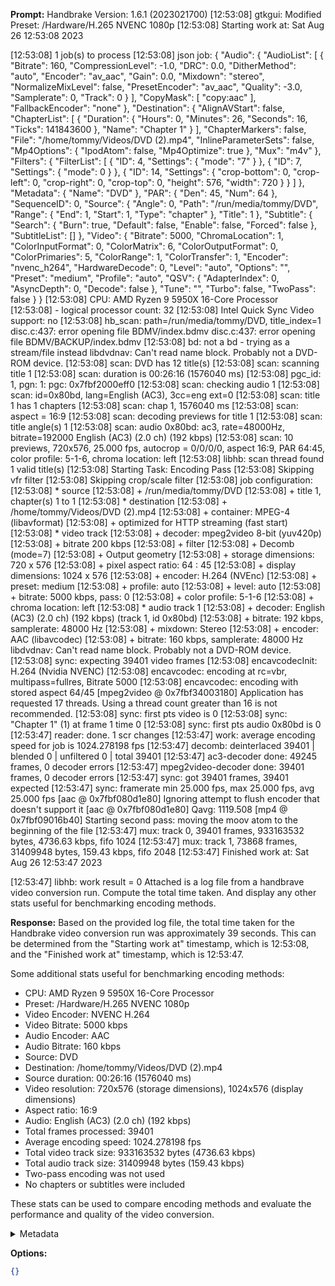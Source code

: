 **Prompt:**
Handbrake Version: 1.6.1 (2023021700)
[12:53:08] gtkgui: Modified Preset: /Hardware/H.265 NVENC 1080p
[12:53:08] Starting work at: Sat Aug 26 12:53:08 2023

[12:53:08] 1 job(s) to process
[12:53:08] json job:
{
    "Audio": {
        "AudioList": [
            {
                "Bitrate": 160,
                "CompressionLevel": -1.0,
                "DRC": 0.0,
                "DitherMethod": "auto",
                "Encoder": "av_aac",
                "Gain": 0.0,
                "Mixdown": "stereo",
                "NormalizeMixLevel": false,
                "PresetEncoder": "av_aac",
                "Quality": -3.0,
                "Samplerate": 0,
                "Track": 0
            }
        ],
        "CopyMask": [
            "copy:aac"
        ],
        "FallbackEncoder": "none"
    },
    "Destination": {
        "AlignAVStart": false,
        "ChapterList": [
            {
                "Duration": {
                    "Hours": 0,
                    "Minutes": 26,
                    "Seconds": 16,
                    "Ticks": 141843600
                },
                "Name": "Chapter 1"
            }
        ],
        "ChapterMarkers": false,
        "File": "/home/tommy/Videos/DVD (2).mp4",
        "InlineParameterSets": false,
        "Mp4Options": {
            "IpodAtom": false,
            "Mp4Optimize": true
        },
        "Mux": "m4v"
    },
    "Filters": {
        "FilterList": [
            {
                "ID": 4,
                "Settings": {
                    "mode": "7"
                }
            },
            {
                "ID": 7,
                "Settings": {
                    "mode": 0
                }
            },
            {
                "ID": 14,
                "Settings": {
                    "crop-bottom": 0,
                    "crop-left": 0,
                    "crop-right": 0,
                    "crop-top": 0,
                    "height": 576,
                    "width": 720
                }
            }
        ]
    },
    "Metadata": {
        "Name": "DVD"
    },
    "PAR": {
        "Den": 45,
        "Num": 64
    },
    "SequenceID": 0,
    "Source": {
        "Angle": 0,
        "Path": "/run/media/tommy/DVD",
        "Range": {
            "End": 1,
            "Start": 1,
            "Type": "chapter"
        },
        "Title": 1
    },
    "Subtitle": {
        "Search": {
            "Burn": true,
            "Default": false,
            "Enable": false,
            "Forced": false
        },
        "SubtitleList": []
    },
    "Video": {
        "Bitrate": 5000,
        "ChromaLocation": 1,
        "ColorInputFormat": 0,
        "ColorMatrix": 6,
        "ColorOutputFormat": 0,
        "ColorPrimaries": 5,
        "ColorRange": 1,
        "ColorTransfer": 1,
        "Encoder": "nvenc_h264",
        "HardwareDecode": 0,
        "Level": "auto",
        "Options": "",
        "Preset": "medium",
        "Profile": "auto",
        "QSV": {
            "AdapterIndex": 0,
            "AsyncDepth": 0,
            "Decode": false
        },
        "Tune": "",
        "Turbo": false,
        "TwoPass": false
    }
}
[12:53:08] CPU: AMD Ryzen 9 5950X 16-Core Processor            
[12:53:08]  - logical processor count: 32
[12:53:08] Intel Quick Sync Video support: no
[12:53:08] hb_scan: path=/run/media/tommy/DVD, title_index=1
disc.c:437: error opening file BDMV/index.bdmv
disc.c:437: error opening file BDMV/BACKUP/index.bdmv
[12:53:08] bd: not a bd - trying as a stream/file instead
libdvdnav: Can't read name block. Probably not a DVD-ROM device.
[12:53:08] scan: DVD has 12 title(s)
[12:53:08] scan: scanning title 1
[12:53:08] scan: duration is 00:26:16 (1576040 ms)
[12:53:08] pgc_id: 1, pgn: 1: pgc: 0x7fbf2000eff0
[12:53:08] scan: checking audio 1
[12:53:08] scan: id=0x80bd, lang=English (AC3), 3cc=eng ext=0
[12:53:08] scan: title 1 has 1 chapters
[12:53:08] scan: chap 1, 1576040 ms
[12:53:08] scan: aspect = 16:9
[12:53:08] scan: decoding previews for title 1
[12:53:08] scan: title angle(s) 1
[12:53:08] scan: audio 0x80bd: ac3, rate=48000Hz, bitrate=192000 English (AC3) (2.0 ch) (192 kbps)
[12:53:08] scan: 10 previews, 720x576, 25.000 fps, autocrop = 0/0/0/0, aspect 16:9, PAR 64:45, color profile: 5-1-6, chroma location: left
[12:53:08] libhb: scan thread found 1 valid title(s)
[12:53:08] Starting Task: Encoding Pass
[12:53:08] Skipping vfr filter
[12:53:08] Skipping crop/scale filter
[12:53:08] job configuration:
[12:53:08]  * source
[12:53:08]    + /run/media/tommy/DVD
[12:53:08]    + title 1, chapter(s) 1 to 1
[12:53:08]  * destination
[12:53:08]    + /home/tommy/Videos/DVD (2).mp4
[12:53:08]    + container: MPEG-4 (libavformat)
[12:53:08]      + optimized for HTTP streaming (fast start)
[12:53:08]  * video track
[12:53:08]    + decoder: mpeg2video 8-bit (yuv420p)
[12:53:08]      + bitrate 200 kbps
[12:53:08]    + filter
[12:53:08]      + Decomb (mode=7)
[12:53:08]    + Output geometry
[12:53:08]      + storage dimensions: 720 x 576
[12:53:08]      + pixel aspect ratio: 64 : 45
[12:53:08]      + display dimensions: 1024 x 576
[12:53:08]    + encoder: H.264 (NVEnc)
[12:53:08]      + preset:  medium
[12:53:08]      + profile: auto
[12:53:08]      + level:   auto
[12:53:08]      + bitrate: 5000 kbps, pass: 0
[12:53:08]      + color profile: 5-1-6
[12:53:08]      + chroma location: left
[12:53:08]  * audio track 1
[12:53:08]    + decoder: English (AC3) (2.0 ch) (192 kbps) (track 1, id 0x80bd)
[12:53:08]      + bitrate: 192 kbps, samplerate: 48000 Hz
[12:53:08]    + mixdown: Stereo
[12:53:08]    + encoder: AAC (libavcodec)
[12:53:08]      + bitrate: 160 kbps, samplerate: 48000 Hz
libdvdnav: Can't read name block. Probably not a DVD-ROM device.
[12:53:08] sync: expecting 39401 video frames
[12:53:08] encavcodecInit: H.264 (Nvidia NVENC)
[12:53:08] encavcodec: encoding at rc=vbr, multipass=fullres, Bitrate 5000
[12:53:08] encavcodec: encoding with stored aspect 64/45
[mpeg2video @ 0x7fbf34003180] Application has requested 17 threads. Using a thread count greater than 16 is not recommended.
[12:53:08] sync: first pts video is 0
[12:53:08] sync: "Chapter 1" (1) at frame 1 time 0
[12:53:08] sync: first pts audio 0x80bd is 0
[12:53:47] reader: done. 1 scr changes
[12:53:47] work: average encoding speed for job is 1024.278198 fps
[12:53:47] decomb: deinterlaced 39401 | blended 0 | unfiltered 0 | total 39401
[12:53:47] ac3-decoder done: 49245 frames, 0 decoder errors
[12:53:47] mpeg2video-decoder done: 39401 frames, 0 decoder errors
[12:53:47] sync: got 39401 frames, 39401 expected
[12:53:47] sync: framerate min 25.000 fps, max 25.000 fps, avg 25.000 fps
[aac @ 0x7fbf080d1e80] Ignoring attempt to flush encoder that doesn't support it
[aac @ 0x7fbf080d1e80] Qavg: 1119.508
[mp4 @ 0x7fbf09016b40] Starting second pass: moving the moov atom to the beginning of the file
[12:53:47] mux: track 0, 39401 frames, 933163532 bytes, 4736.63 kbps, fifo 1024
[12:53:47] mux: track 1, 73868 frames, 31409948 bytes, 159.43 kbps, fifo 2048
[12:53:47] Finished work at: Sat Aug 26 12:53:47 2023

[12:53:47] libhb: work result = 0
 Attached is a log file from a handbrave video conversion run. Compute the total time taken. And display any other stats useful for benchmarking encoding methods.

**Response:**
Based on the provided log file, the total time taken for the Handbrake video conversion run was approximately 39 seconds. This can be determined from the "Starting work at" timestamp, which is 12:53:08, and the "Finished work at" timestamp, which is 12:53:47.

Some additional stats useful for benchmarking encoding methods:

- CPU: AMD Ryzen 9 5950X 16-Core Processor
- Preset: /Hardware/H.265 NVENC 1080p
- Video Encoder: NVENC H.264
- Video Bitrate: 5000 kbps
- Audio Encoder: AAC
- Audio Bitrate: 160 kbps
- Source: DVD
- Destination: /home/tommy/Videos/DVD (2).mp4
- Source duration: 00:26:16 (1576040 ms)
- Video resolution: 720x576 (storage dimensions), 1024x576 (display dimensions)
- Aspect ratio: 16:9
- Audio: English (AC3) (2.0 ch) (192 kbps)
- Total frames processed: 39401
- Average encoding speed: 1024.278198 fps
- Total video track size: 933163532 bytes (4736.63 kbps)
- Total audio track size: 31409948 bytes (159.43 kbps)
- Two-pass encoding was not used
- No chapters or subtitles were included

These stats can be used to compare encoding methods and evaluate the performance and quality of the video conversion.

<details><summary>Metadata</summary>

- Duration: 9654 ms
- Datetime: 2023-08-26T12:36:35.137791
- Model: gpt-3.5-turbo-0613

</details>

**Options:**
```json
{}
```

